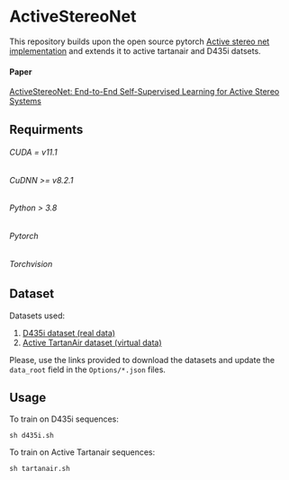 # ActiveStereoNet
This repository builds upon the open source pytorch [Active stereo net implementation](https://github.com/linjc16/ActiveStereoNet) and extends it to active tartanair and D435i datsets.

#### Paper
[ActiveStereoNet: End-to-End Self-Supervised Learning for Active Stereo Systems](https://arxiv.org/pdf/1807.06009.pdf)

## Requirments

###### CUDA = v11.1
###### CuDNN >= v8.2.1
###### Python > 3.8
###### Pytorch
###### Torchvision

## Dataset

Datasets used:

1. [D435i dataset (real data)](https://drive.google.com/file/d/10RpBacPfDK3jwqf0yYSm1ovHMN05OHWm/view?usp=sharing)
2. [Active TartanAir dataset (virtual data)](https://drive.google.com/file/d/1hyYzBhzsl9uK8bfmIufC0EVpfjZ7GC_H/view?usp=sharing)

Please, use the links provided to download the datasets and update the ```data_root``` field in the ```Options/*.json``` files.

## Usage
To train on D435i sequences:

```
sh d435i.sh
```

To train on Active Tartanair sequences:

```
sh tartanair.sh
```
